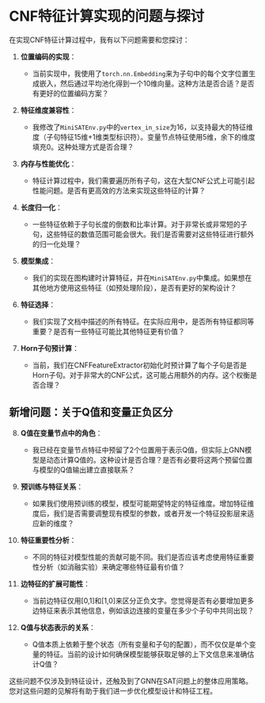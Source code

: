# CNF特征计算实现的问题与探讨

在实现CNF特征计算过程中，我有以下问题需要和您探讨：

1. **位置编码的实现**：
   - 当前实现中，我使用了`torch.nn.Embedding`来为子句中的每个文字位置生成嵌入，然后通过平均池化得到一个10维向量。这种方法是否合适？是否有更好的位置编码方案？

2. **特征维度兼容性**：
   - 我修改了`MiniSATEnv.py`中的`vertex_in_size`为16，以支持最大的特征维度（子句特征15维+1维类型标识符）。变量节点特征使用5维，余下的维度填充0。这种处理方式是否合理？
   
3. **内存与性能优化**：
   - 特征计算过程中，我们需要遍历所有子句，这在大型CNF公式上可能引起性能问题。是否有更高效的方法来实现这些特征的计算？

4. **长度归一化**：
   - 一些特征依赖于子句长度的倒数和比率计算。对于非常长或非常短的子句，这些特征的数值范围可能会很大。我们是否需要对这些特征进行额外的归一化处理？

5. **模型集成**：
   - 我们的实现在图构建时计算特征，并在`MiniSATEnv.py`中集成。如果想在其他地方使用这些特征（如预处理阶段），是否有更好的架构设计？

6. **特征选择**：
   - 我们实现了文档中描述的所有特征。在实际应用中，是否所有特征都同等重要？是否有一些特征可能比其他特征更有价值？

7. **Horn子句预计算**：
   - 当前，我们在CNFFeatureExtractor初始化时预计算了每个子句是否是Horn子句。对于非常大的CNF公式，这可能占用额外的内存。这个权衡是否合理？

## 新增问题：关于Q值和变量正负区分

8. **Q值在变量节点中的角色**：
   - 我已经在变量节点特征中预留了2个位置用于表示Q值，但实际上GNN模型是动态计算Q值的。这种设计是否合理？是否有必要将这两个预留位置与模型的Q值输出建立直接联系？
   
9. **预训练与特征关系**：
   - 如果我们使用预训练的模型，模型可能期望特定的特征维度。增加特征维度后，我们是否需要调整现有模型的参数，或者开发一个特征投影层来适应新的维度？

10. **特征重要性分析**：
    - 不同的特征对模型性能的贡献可能不同。我们是否应该考虑使用特征重要性分析（如消融实验）来确定哪些特征最有价值？
    
11. **边特征的扩展可能性**：
    - 当前边特征仅用[0,1]和[1,0]来区分正负文字。您觉得是否有必要增加更多边特征来表示其他信息，例如该边连接的变量在多少个子句中共同出现？

12. **Q值与状态表示的关系**：
    - Q值本质上依赖于整个状态（所有变量和子句的配置），而不仅仅是单个变量的特征。当前的设计如何确保模型能够获取足够的上下文信息来准确估计Q值？

这些问题不仅涉及到特征设计，还触及到了GNN在SAT问题上的整体应用策略。您对这些问题的见解将有助于我们进一步优化模型设计和特征工程。
